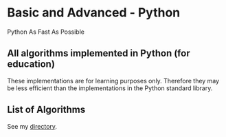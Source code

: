 # Basic and Advanced - Python
Python As Fast As Possible

## All algorithms implemented in Python (for education)
These implementations are for learning purposes only. Therefore they may be less efficient than the implementations in the Python standard library.

## List of Algorithms
See my [directory](directory.md).
